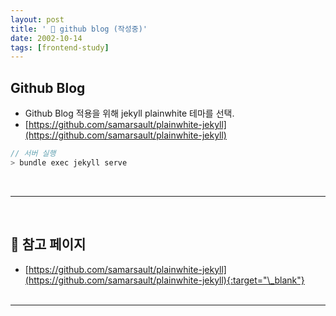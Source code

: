 ```yaml
---
layout: post
title: ' 🎊 github blog (작성중)'
date: 2002-10-14
tags: [frontend-study]
---
```


## Github Blog

- Github Blog 적용을 위해 jekyll plainwhite 테마를 선택.
- [https://github.com/samarsault/plainwhite-jekyll](https://github.com/samarsault/plainwhite-jekyll)

```javascript
// 서버 실행
> bundle exec jekyll serve
```

<br/>

---

<br/>

## 🎫 참고 페이지

- [https://github.com/samarsault/plainwhite-jekyll](https://github.com/samarsault/plainwhite-jekyll){:target="\_blank"}
  <br/><br/>

---
